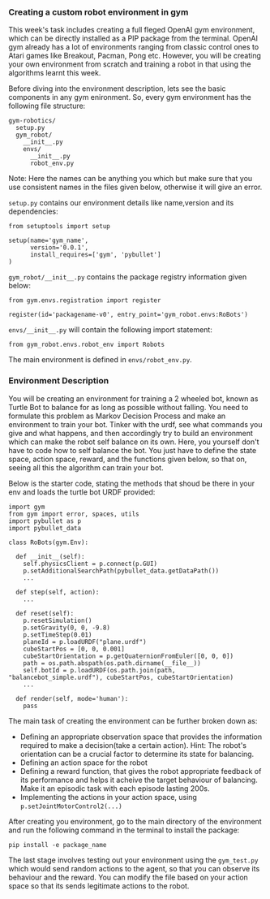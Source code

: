 ### Creating a custom robot environment in gym

This week's task includes creating a full fleged OpenAI gym environment, which can be directly installed as a PIP package from the terminal. OpenAI gym already has a lot of environments ranging from classic control ones to Atari games like Breakout, Pacman, Pong etc. However, you will be creating your own environment from scratch and training a robot in that using the algorithms learnt this week.

Before diving into the environment description, lets see the basic components in any gym enironment. So, every gym environment has the following file structure:

```
gym-robotics/
  setup.py
  gym_robot/
    __init__.py
    envs/
      __init__.py
      robot_env.py
```
Note: Here the names can be anything you which but make sure that you use consistent names in the files given below, otherwise it will give an error.

`setup.py` contains our environment details like name,version and its dependencies:

```
from setuptools import setup

setup(name='gym_name',
      version='0.0.1',
      install_requires=['gym', 'pybullet']
)
```

`gym_robot/__init__.py` contains the package registry information given below:

```
from gym.envs.registration import register

register(id='packagename-v0', entry_point='gym_robot.envs:RoBots')
```
`envs/__init__.py` will contain the following import statement:
```
from gym_robot.envs.robot_env import Robots
```

The main environment is defined in `envs/robot_env.py`.

### Environment Description

You will be creating an environment for training a 2 wheeled bot, known as Turtle Bot to balance for as long as possible without falling. You need to formulate this problem as Markov Decision Process and make an environment to train your bot. Tinker with the urdf, see what commands you give and what happens, and then accordingly try to build an environment which can make the robot self balance on its own. Here, you yourself don't have to code how to self balance the bot. You just have to define the state space, action space, reward, and the functions given below, so that on, seeing all this the algorithm can train your bot.

Below is the starter code, stating the methods that shoud be there in your env and loads the turtle bot URDF provided:

```
import gym
from gym import error, spaces, utils
import pybullet as p
import pybullet_data

class RoBots(gym.Env):

  def __init__(self):
    self.physicsClient = p.connect(p.GUI)
    p.setAdditionalSearchPath(pybullet_data.getDataPath())
    ...

  def step(self, action):
    ...

  def reset(self):
    p.resetSimulation()
    p.setGravity(0, 0, -9.8)
    p.setTimeStep(0.01)
    planeId = p.loadURDF("plane.urdf")
    cubeStartPos = [0, 0, 0.001]
    cubeStartOrientation = p.getQuaternionFromEuler([0, 0, 0])
    path = os.path.abspath(os.path.dirname(__file__))
    self.botId = p.loadURDF(os.path.join(path, "balancebot_simple.urdf"), cubeStartPos, cubeStartOrientation)
    ...

  def render(self, mode='human'):
    pass
```

The main task of creating the environment can be further broken down as:

- Defining an appropriate observation space that provides the information required to make a decision(take a certain action). Hint: The robot's orientation can be a crucial factor to determine its state for balancing.
- Defining an action space for the robot
- Defining a reward function, that gives the robot appropriate feedback of its performance and helps it acheive the target behaviour of balancing. Make it an episodic task with each episode lasting 200s.
- Implementing the actions in your action space, using `p.setJointMotorControl2(...)`

After creating you environment, go to the main directory of the environment and run the following command in the terminal to install the package:
~~~
pip install -e package_name
~~~

The last stage involves testing out your environment using the `gym_test.py` which would send random actions to the agent, so that you can observe its behaviour and the reward. You can modify the file based on your action space so that its sends legitimate actions to the robot.
